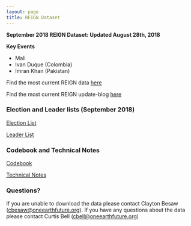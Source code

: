```yaml
---
layout: page
title: REIGN Dataset
---
```

**September 2018 REIGN Dataset: Updated August 28th, 2018**

**Key Events**
  * Mali
  * Ivan Duque (Colombia)
  * Imran Khan (Pakistan)


Find the most current REIGN data [here](https://cdn.rawgit.com/OEFDataScience/REIGN.github.io/gh-pages/data_sets/REIGN_2018_9.csv) 

Find the most current REIGN update-blog [here](http://oefresearch.org/news/international-elections-and-leaders-september-2018-update)

### Election and Leader lists (September 2018)

[Election List](https://www.dl.dropboxusercontent.com/s/9iknsew6ubhj2vq/electionlist_9_18.csv?dl=0)

[Leader List](https://www.dl.dropboxusercontent.com/s/uhi9c9d3zr7ids6/leaderlist_9_18.csv?dl=0)

### Codebook and Technical Notes

[Codebook](https://cdn.rawgit.com/OEFDataScience/REIGN.github.io/gh-pages/documents/reign_codebook.pdf)

[Technical Notes](https://cdn.rawgit.com/OEFDataScience/REIGN.github.io/gh-pages/documents/reign_notes.pdf)



### Questions?

If you are unable to download the data please contact Clayton Besaw (<cbesaw@oneearthfuture.org>). If you have any questions about the data please contact Curtis Bell (<cbell@oneearthfuture.org>)

